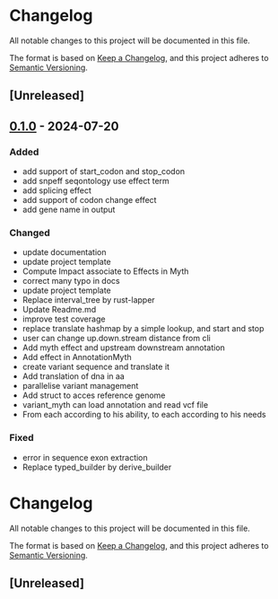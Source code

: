 # Changelog
All notable changes to this project will be documented in this file.

The format is based on [Keep a Changelog](https://keepachangelog.com/en/1.0.0/),
and this project adheres to [Semantic Versioning](https://semver.org/spec/v2.0.0.html).

## [Unreleased]

## [0.1.0](https://github.com/natir/variant_myth/releases/tag/v0.1.0) - 2024-07-20

### Added
- add support of start_codon and stop_codon
- add snpeff seqontology use effect term
- add splicing effect
- add support of codon change effect
- add gene name in output

### Changed
- update documentation
- update project template
- Compute Impact associate to Effects in Myth
- correct many typo in docs
- update project template
- Replace interval_tree by rust-lapper
- Update Readme.md
- improve test coverage
- replace translate hashmap by a simple lookup, and start and stop
- user can change up.down.stream distance from cli
- Add myth effect and upstream downstream annotation
- Add effect in AnnotationMyth
- create variant sequence and translate it
- Add translation of dna in aa
- parallelise variant management
- Add struct to acces reference genome
- variant_myth can load annotation and read vcf file
- From each according to his ability, to each according to his needs

### Fixed
- error in sequence exon extraction
- Replace typed_builder by derive_builder
# Changelog
All notable changes to this project will be documented in this file.

The format is based on [Keep a Changelog](https://keepachangelog.com/en/1.0.0/), and this project adheres to [Semantic Versioning](https://semver.org/spec/v2.0.0.html).

## [Unreleased]
